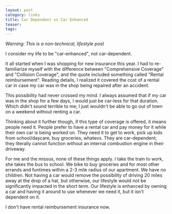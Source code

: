 ```yaml
---
layout: post
category: links
title: Car Dependent vs Car Enhanced
teaser: 
tags: 
---
```


*Warning: This is a non-technical, lifestyle post*

I consider my life to be "car-enhanced", not car-dependent.

It all started when I was shopping for new insurance this year. I had to re-familiarize myself with the difference between "Comprehensive Coverage" and "Collision Coverage", and the quote included something called "Rental reimbursement". Reading details, I realized it covered the cost of a rental car in case my car was in the shop being repaired after an accident.

This possibility had never crossed my mind. I always assumed that if my car was in the shop for a few days, I would just be car-less for that duration. Which didn't sound terrible to me; I just wouldn't be able to go out of town on a weekend without renting a car.

Thinking about it further though, if this type of coverage is offered, it means people need it. People prefer to have a rental car and pay money for it while their own car is being worked on. They need it to get to work, pick up kids from school/daycare, buy groceries, whatevs. They are car-dependent; they literally cannot function without an internal combustion engine in their driveway.

For me and the missus, none of these things apply. I take the train to work, she takes the bus to school. We bike to buy groceries and for most other errands and funtimes within a 2-3 mile radius of our apartment. We have no children. Not having a car would remove the possibility of driving 20 miles away at the drop of a hat, but otherwise, our lifestyle would not be significantly impacted in the short term. Our lifestyle is enhanced by owning a car and having it around to use whenever we need it, but it isn't dependent on it.

I don't have rental reimbursement insurance now.